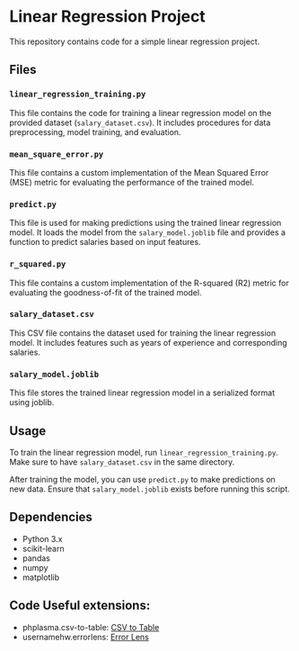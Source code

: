 # Linear Regression Project

This repository contains code for a simple linear regression project.

## Files

### `linear_regression_training.py`

This file contains the code for training a linear regression model on the provided dataset (`salary_dataset.csv`). It includes procedures for data preprocessing, model training, and evaluation.

### `mean_square_error.py`

This file contains a custom implementation of the Mean Squared Error (MSE) metric for evaluating the performance of the trained model.

### `predict.py`

This file is used for making predictions using the trained linear regression model. It loads the model from the `salary_model.joblib` file and provides a function to predict salaries based on input features.

### `r_squared.py`

This file contains a custom implementation of the R-squared (R2) metric for evaluating the goodness-of-fit of the trained model.

### `salary_dataset.csv`

This CSV file contains the dataset used for training the linear regression model. It includes features such as years of experience and corresponding salaries.

### `salary_model.joblib`

This file stores the trained linear regression model in a serialized format using joblib.

## Usage

To train the linear regression model, run `linear_regression_training.py`. Make sure to have `salary_dataset.csv` in the same directory.

After training the model, you can use `predict.py` to make predictions on new data. Ensure that `salary_model.joblib` exists before running this script.

## Dependencies

- Python 3.x
- scikit-learn
- pandas
- numpy
- matplotlib

## Code Useful extensions: 
- phplasma.csv-to-table: [CSV to Table](https://marketplace.visualstudio.com/items?itemName=phplasma.csv-to-table)
- usernamehw.errorlens: [Error Lens](https://marketplace.visualstudio.com/items?itemName=usernamehw.errorlens)


